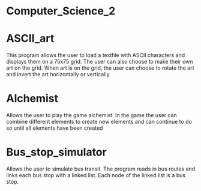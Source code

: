 # Computer_Science_2

# ASCII_art
This program allows the user to load a textfile with ASCII characters and displays them on a 75x75 grid. The user can also choose to make their own art on the grid. When art is on the grid, the user can choose to rotate the art and invert the art horizontally or vertically.

# Alchemist
Allows the user to play the game alchemist. In the game the user can combine different elements to create new elements and can continue to do so until all elements have been created

# Bus_stop_simulator
Allows the user to simulate bus transit. The program reads in bus routes and links each bus stop with a linked list. Each node of the linked list is a bus stop. 
